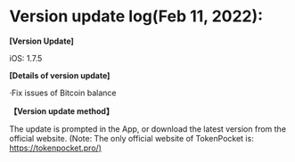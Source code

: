 # Version update log(Feb 11, 2022):

**\[Version Update]**

iOS: 1.7.5



**\[Details of version update]**

·Fix issues of Bitcoin balance



**【Version update method】**‌

The update is prompted in the App, or download the latest version from the official website. (Note: The only official website of TokenPocket is: [https://tokenpocket.pro/)](https://tokenpocket.pro/\))
